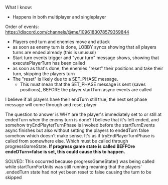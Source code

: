 What I know:
- Happens in both multiplayer and singleplayer

Order of events:
https://discord.com/channels/@me/1096183078579359844
- Players end turn and enemies move and attack
- as soon as enemy turn is done, LOBBY syncs showing that all players turns are ended already (this is unusual)
- Start turn events trigger and "your turn" message shows, showing that executePlayerTurn has been called
- as soon as that's done, the enemies "reset" their positions and take their turn, skipping the players turn
- The "reset" is likely due to a SET_PHASE message. 
    - This must mean that the SET_PHASE message is sent (saves positions), BEFORE the player startTurn async events are called

I believe if all players have their endTurn still true, the next set phase message will come through and reset player 

The question to answer is WHY are the player's immediately set to or still at endedTurn when the enemy turn is done?
I believe that it's left ended, and somehow tryEndPlayterTurnPhase is invoked before the startTurnEvents async finishes but also without setting the players to endedTurn false somehow which doesn't make sense.  It's as if tryEndPlayerTurnPhase is called from somewhere else.
Which must be called through progressGameState.  **If progress game state is called BEFFOre endeDTurn=false is set, this could cause this to happen.**


SOLVED:
This occurred because progressGameState() was being called while startTurnForUnits was still running meaning that the players' .endedTurn state had not yet been reset to false causing the
turn to be skipped